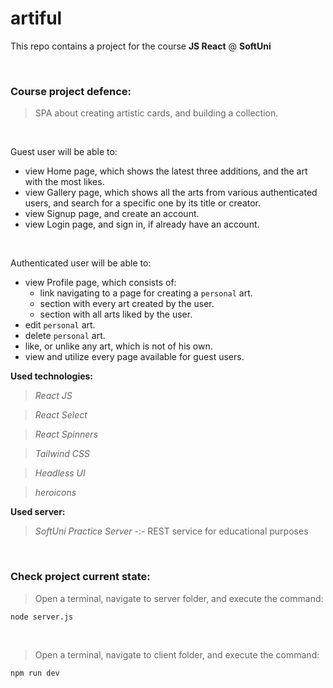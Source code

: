 # artiful

This repo contains a project for the course **JS React** @ **SoftUni**

<br>

### Course project defence:

>SPA about creating artistic cards, and building a collection.

<br>

Guest user will be able to:
- view Home page, which shows the latest three additions, and the art with the most likes.
- view Gallery page, which shows all the arts from various authenticated users, and search for a specific one by its title or creator.
- view Signup page, and create an account.
- view Login page, and sign in, if already have an account.

<br>

Authenticated user will be able to:
- view Profile page, which consists of:
  - link navigating to a page for creating a `personal` art.
  - section with every art created by the user.
  - section with all arts liked by the user.
- edit `personal` art.
- delete `personal` art.
- like, or unlike any art, which is not of his own.
- view and utilize every page available for guest users.

**Used technologies:**
>*React JS*

>*React Select*

>*React Spinners*

>*Tailwind CSS*

>*Headless UI*

>*heroicons*

**Used server:**
>*SoftUni Practice Server* -:- REST service for educational purposes

<br>

### Check project current state:

>Open a terminal, navigate to server folder, and execute the command:

```
node server.js
```

<br>

>Open a terminal, navigate to client folder, and execute the command:

```
npm run dev
```
